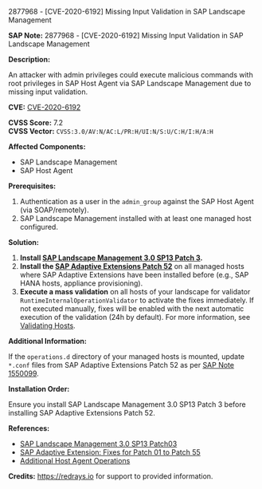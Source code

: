 2877968 - [CVE-2020-6192] Missing Input Validation in SAP Landscape Management

**SAP Note:** 2877968 - [CVE-2020-6192] Missing Input Validation in SAP Landscape Management

**Description:**

An attacker with admin privileges could execute malicious commands with root privileges in SAP Host Agent via SAP Landscape Management due to missing input validation.

**CVE:** [CVE-2020-6192](https://cve.mitre.org/cgi-bin/cvename.cgi?name=CVE-2020-6192)

**CVSS Score:** 7.2  
**CVSS Vector:** `CVSS:3.0/AV:N/AC:L/PR:H/UI:N/S:U/C:H/I:H/A:H`

**Affected Components:**
- SAP Landscape Management
- SAP Host Agent

**Prerequisites:**
1. Authentication as a user in the `admin_group` against the SAP Host Agent (via SOAP/remotely).
2. SAP Landscape Management installed with at least one managed host configured.

**Solution:**

1. **Install [SAP Landscape Management 3.0 SP13 Patch 3](https://me.sap.com/notes/2887591).**
2. **Install the [SAP Adaptive Extensions Patch 52](https://me.sap.com/notes/1808793)** on all managed hosts where SAP Adaptive Extensions have been installed before (e.g., SAP HANA hosts, appliance provisioning).
3. **Execute a mass validation** on all hosts of your landscape for validator `RuntimeInternalOperationValidator` to activate the fixes immediately. If not executed manually, fixes will be enabled with the next automatic execution of the validation (24h by default). For more information, see [Validating Hosts](https://help.sap.com/viewer/e7dead4286c545808b3bd24feee7448c/latest/en-US/f19736626215495e8675fb4d07f81a23.html).

**Additional Information:**

If the `operations.d` directory of your managed hosts is mounted, update `*.conf` files from SAP Adaptive Extensions Patch 52 as per [SAP Note 1550099](https://me.sap.com/notes/1550099).

**Installation Order:**

Ensure you install SAP Landscape Management 3.0 SP13 Patch 3 before installing SAP Adaptive Extensions Patch 52.

**References:**
- [SAP Landscape Management 3.0 SP13 Patch03](https://me.sap.com/notes/2887591)
- [SAP Adaptive Extension: Fixes for Patch 01 to Patch 55](https://me.sap.com/notes/1808793)
- [Additional Host Agent Operations](https://me.sap.com/notes/1550099)

**Credits:** https://redrays.io for support to provided information.